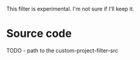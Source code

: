 This filter is experimental. I'm not sure if I'll keep it.

# Source code
TODO - path to the custom-project-filter-src